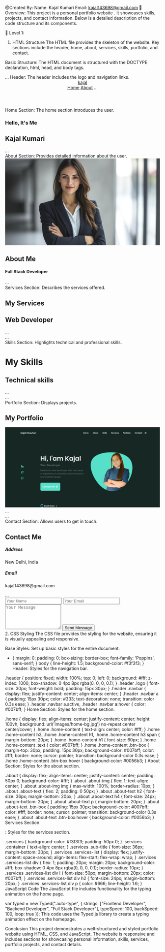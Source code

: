 @Created By:
Name: Kajal Kumari
Email: kajal143698@gmail.com
🚀 Overview:
This project is a personal portfolio website . It showcases skills, projects, and contact information. Below is a detailed description of the code structure and its components.

🚀 Level 1:
1. HTML Structure
The HTML file provides the skeleton of the website. Key sections include the header, home, about, services, skills, portfolio, and contact.

Basic Structure: The HTML document is structured with the DOCTYPE declaration, html, head, and body tags.

<!DOCTYPE html>
<html lang="en">
<head>
    <meta charset="UTF-8">
    <meta name="viewport" content="width=device-width, initial-scale=1.0">
    <title>Kajal Kumari Portfolio</title>
    <link rel="stylesheet" href="style.css">
    <link href='https://unpkg.com/boxicons@2.1.4/css/boxicons.min.css' rel='stylesheet'>
    <script src="https://cdn.jsdelivr.net/npm/typed.js@2.0.12"></script>
</head>
<body>
    ...
</body>
</html>
Header: The header includes the logo and navigation links.

<header class="header">
    <a href="#" class="logo">kajal</a>
    <nav class="navbar">
        <a href="#home" style=" --1:1" class="active">Home</a>
        <a href="#about" style=" --1:2" class="">About</a>
        ...
    </nav>
</header>
Home Section: The home section introduces the user.

<section class="home" id="home">
    <div class="home-content">
        <h3>Hello, It's Me</h3>
        <h1>Kajal Kumari</h1>
        ...
    </div>
</section>
About Section: Provides detailed information about the user.

<section class="about" id="about">
    <div class="about-img">
        <img src="image/img0.jpg" alt="">
    </div>
    <div class="about-text">
        <h2>About <span>Me</span></h2>
        <h4>Full Stack Developer</h4>
        ...
    </div>
</section>
Services Section: Describes the services offered.

<section class="services" id="services">
    <div class="container">
        <h1 class="sub-title">My <span>Services</span></h1>
        <div class="services-list">
            <div>
                <i class='bx bx-code' style='color:#0303f9'></i>
                <h2>Web Developer</h2>
                ...
            </div>
            ...
        </div>
    </div>
</section>
Skills Section: Highlights technical and professional skills.

<h1 class="sub-titles">My <span>Skills</span></h1>
<section>
    <div class="flexs">
        <div class="container1" id="Skills">
            <h1 class="heading1">Technical skills</h1>
            ...
        </div>
        ...
    </div>
</section>
Portfolio Section: Displays projects.

<section class="portfolio" id="portfolio">
    <div class="container">
        <h1 class="sub-title">My <span>Portfolio</span></h1>
        <div class="portfolio-list">
            <div class="portfolio-item">
                <img src="image/img1.png" alt="">
                ...
            </div>
            ...
        </div>
    </div>
</section>
Contact Section: Allows users to get in touch.

<section class="contact" id="contact">
    <div class="container">
        <h1 class="sub-title">Contact <span>Me</span></h1>
        <div class="contact-content">
            <div class="contact-info">
                <div class="contact-item">
                    <i class='bx bxs-map'></i>
                    <div>
                        <h5>Address</h5>
                        <p>New Delhi, India</p>
                    </div>
                </div>
                <div class="contact-item">
                    <i class='bx bxs-envelope'></i>
                    <div>
                        <h5>Email</h5>
                        <p>kajal143698@gmail.com</p>
                    </div>
                </div>
                ...
            </div>
            <div class="contact-form">
                <form>
                    <input type="text" name="name" placeholder="Your Name" required>
                    <input type="email" name="email" placeholder="Your Email" required>
                    <textarea name="message" rows="5" placeholder="Your Message" required></textarea>
                    <button type="submit" class="btn-box">Send Message</button>
                </form>
            </div>
        </div>
    </div>
</section>
2. CSS Styling
The CSS file provides the styling for the website, ensuring it is visually appealing and responsive.

Base Styles: Set up basic styles for the entire document.

* {
    margin: 0;
    padding: 0;
    box-sizing: border-box;
    font-family: 'Poppins', sans-serif;
}
body {
    line-height: 1.5;
    background-color: #f3f3f3;
}
Header: Styles for the navigation bar.

.header {
    position: fixed;
    width: 100%;
    top: 0;
    left: 0;
    background: #fff;
    z-index: 1000;
    box-shadow: 0 4px 8px rgba(0, 0, 0, 0.1);
}
.header .logo {
    font-size: 30px;
    font-weight: bold;
    padding: 15px 30px;
}
.header .navbar {
    display: flex;
    justify-content: center;
    align-items: center;
}
.header .navbar a {
    padding: 15px 30px;
    color: #333;
    text-decoration: none;
    transition: color 0.3s ease;
}
.header .navbar a.active, .header .navbar a:hover {
    color: #007bff;
}
Home Section: Styles for the home section.

.home {
    display: flex;
    align-items: center;
    justify-content: center;
    height: 100vh;
    background: url('images/home-bg.jpg') no-repeat center center/cover;
}
.home .home-content {
    text-align: center;
    color: #fff;
}
.home .home-content h3, .home .home-content h1, .home .home-content h3 span {
    margin-bottom: 20px;
}
.home .home-content h1 {
    font-size: 60px;
}
.home .home-content .text {
    color: #007bff;
}
.home .home-content .btn-box {
    margin-top: 30px;
    padding: 15px 30px;
    background-color: #007bff;
    color: #fff;
    border: none;
    cursor: pointer;
    transition: background-color 0.3s ease;
}
.home .home-content .btn-box:hover {
    background-color: #0056b3;
}
About Section: Styles for the about section.

.about {
    display: flex;
    align-items: center;
    justify-content: center;
    padding: 50px 0;
    background-color: #fff;
}
.about .about-img {
    flex: 1;
    text-align: center;
}
.about .about-img img {
    max-width: 100%;
    border-radius: 10px;
}
.about .about-text {
    flex: 2;
    padding: 0 50px;
}
.about .about-text h2 {
    font-size: 36px;
    margin-bottom: 20px;
}
.about .about-text h4 {
    font-size: 24px;
    margin-bottom: 20px;
}
.about .about-text p {
    margin-bottom: 20px;
}
.about .about-text .btn-box {
    padding: 15px 30px;
    background-color: #007bff;
    color: #fff;
    border: none;
    cursor: pointer;
    transition: background-color 0.3s ease;
}
.about .about-text .btn-box:hover {
    background-color: #0056b3;
}
Services Section

: Styles for the services section.

.services {
    background-color: #f3f3f3;
    padding: 50px 0;
}
.services .container {
    text-align: center;
}
.services .sub-title {
    font-size: 36px;
    margin-bottom: 30px;
}
.services .services-list {
    display: flex;
    justify-content: space-around;
    align-items: flex-start;
    flex-wrap: wrap;
}
.services .services-list div {
    flex: 1;
    padding: 20px;
    margin: 20px;
    background-color: #fff;
    box-shadow: 0 4px 8px rgba(0, 0, 0, 0.1);
    border-radius: 10px;
}
.services .services-list div i {
    font-size: 50px;
    margin-bottom: 20px;
    color: #007bff;
}
.services .services-list div h2 {
    font-size: 24px;
    margin-bottom: 20px;
}
.services .services-list div p {
    color: #666;
    line-height: 1.6;
}
JavaScript Code
The JavaScript file includes functionality for the typing animation on the home page.

var typed = new Typed(".auto-type", {
    strings: ["Frontend Developer", "Backend Developer", "Full Stack Developer"],
    typeSpeed: 100,
    backSpeed: 100,
    loop: true
});
This code uses the Typed.js library to create a typing animation effect on the homepage.

Conclusion
This project demonstrates a well-structured and styled portfolio website using HTML, CSS, and JavaScript. The website is responsive and includes sections for showcasing personal information, skills, services, portfolio projects, and contact details.
